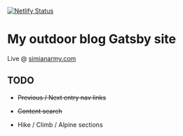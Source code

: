 [![Netlify Status](https://api.netlify.com/api/v1/badges/21aa9698-dea8-41bb-9043-9e340a0c1555/deploy-status)](https://app.netlify.com/sites/angry-villani-5aa8c7/deploys)

# My outdoor blog Gatsby site

Live @ [simianarmy.com](http://www.simianarmy.com)

## TODO

- ~~Previous / Next entry nav links~~

- ~~Content search~~

- Hike / Climb / Alpine sections
